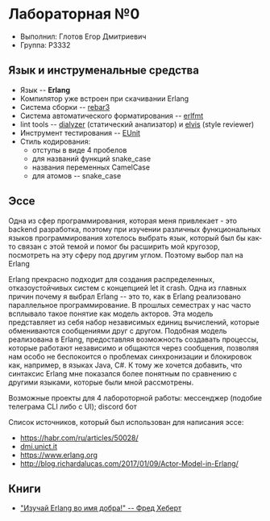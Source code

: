 # Лабораторная №0

- Выполнил: Глотов Егор Дмитриевич
- Группа: P3332

## Язык и инструменальные средства
- Язык -- **Erlang**
- Компилятор уже встроен при скачивании Erlang
- Система сборки -- [rebar3](https://rebar3.org)
- Система автоматического форматирования -- [erlfmt](https://github.com/WhatsApp/erlfmt?tab=readme-ov-file#comparison-with-other-erlang-formatters)
- lint tools -- [dialyzer](https://www.erlang.org/doc/apps/dialyzer/dialyzer.html#:~:text=Dialyzer%20is%20a%20static%20analysis,modules%20or%20an%20entire%20codebase.) (статический анализатор) и [elvis](https://github.com/inaka/elvis) (style reviewer)
- Инструмент тестирования -- [EUnit](https://www.erlang.org/doc/apps/eunit/chapter.html)
- Стиль кодирования: 
  - отступы в виде 4 пробелов
  - для названий функций snake_case
  - названия переменных CamelCase
  - для атомов -- snake_case

## Эссе
Одна из сфер программирования, которая меня привлекает - это backend разработка, поэтому при изучении различных 
функциональных языков программирования хотелось выбрать язык, который был бы как-то связан с этой темой и помог бы 
расширить мой кругозор, посмотреть на эту сферу под другим углом. Поэтому выбор пал на Erlang

Erlang прекрасно подходит для создания распределенных, отказоустойчивых систем с концепцией let it crash. Одна из главных причин почему я выбрал Erlang -- это
то, как в Erlang реализовано параллельное программирование. В прошлых семестрах у нас часто всплывало такое понятие как модель акторов. Эта модель представляет из себя 
набор независимых единиц вычислений, которые обмениваются сообщениями друг с другом. Подобная модель реализована в Erlang, предоставляя возможность создавать 
процессы, которые работают независимо и общаются через сообщения, позволяя нам особо не беспокоится о проблемах синхронизации и блокировок как, например, в языках Java, С#.
К тому же хочется добавить, что синтаксис Erlang мне показался более понятным по сравнению с другими языками, которые были мной рассмотрены. 

Возможные проекты для 4 лабороторной работы: 
мессенджер (подобие телеграма CLI либо с UI); discord бот

Список источников, который был использован для написания эссе:
- https://habr.com/ru/articles/50028/
- [dmi.unict.it](https://www.dmi.unict.it/barba/FOND-LING-PROG-DISTR/PROGRAMMI-TESTI/READING-MATERIAL/shortNotesOnErlang.html#:~:text=Erlang%20is%20a%20functional%20languages,referred%20to%20as%20Agents%20Model.)
- https://www.erlang.org
- http://blog.richardalucas.com/2017/01/09/Actor-Model-in-Erlang/

## Книги
- ["Изучай Erlang во имя добра!" -- Фред Хеберт](https://www.litres.ru/static/or3/view/or.html?art_type=4&bname=%25D0%2598%25D0%25B7%25D1%2583%25D1%2587%25D0%25B0%25D0%25B9%2520Erlang%2520%25D0%25B2%25D0%25BE%2520%25D0%25B8%25D0%25BC%25D1%258F%2520%25D0%25B4%25D0%25BE%25D0%25B1%25D1%2580%25D0%25B0!%2520%25D0%2594%25D0%25BB%25D1%258F%2520%25D0%25BD%25D0%25B0%25D1%2587%25D0%25B8%25D0%25BD%25D0%25B0%25D1%258E%25D1%2589%25D0%25B8%25D1%2585&art=22848251&user=0&uuid=655f879d-ed04-11e6-9c73-0cc47a1952f2&cover=%2Fpub%2Fc%2Fcover%2F22848251.jpg&uilang=ru&trial=1)
